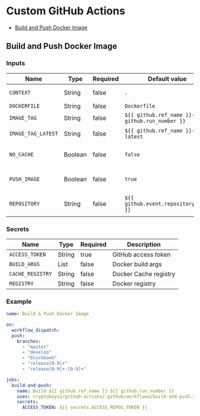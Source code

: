 # Custom GitHub Actions

- [Build and Push Docker Image](#build-and-push-docker-image)

## Build and Push Docker Image

### Inputs

| Name               | Type    | Required | Default value                                     | Description                |
| ------------------ | ------- | -------- | ------------------------------------------------- | -------------------------- |
| `CONTEXT`          | String  | false    | `.`                                               | Docker context             |
| `DOCKERFILE`       | String  | false    | `Dockerfile`                                      | Dockerfile                 |
| `IMAGE_TAG`        | String  | false    | `${{ github.ref_name }}-${{ github.run_number }}` | Image tag                  |
| `IMAGE_TAG_LATEST` | String  | false    | `${{ github.ref_name }}-latest`                   | Image tag latest           |
| `NO_CACHE`         | Boolean | false    | `false`                                           | Build without cache        |
| `PUSH_IMAGE`       | Boolean | false    | `true`                                            | Push image to the registry |
| `REPOSITORY`       | String  | false    | `${{ github.event.repository.name }}`             | Repository in the registry |

### Secrets

| Name             | Type   | Required | Description           |
| ---------------- | ------ | -------- | --------------------- |
| `ACCESS_TOKEN`   | String | true     | GitHub access token   |
| `BUILD_ARGS`     | List   | false    | Docker build args     |
| `CACHE_REGISTRY` | String | false    | Docker Cache registry |
| `REGISTRY`       | String | false    | Docker registry       |

### Example

```yaml
name: Build & Push Docker Image

on:
  workflow_dispatch:
  push:
    branches:
      - "master"
      - "develop"
      - "blockbook"
      - "release[0-9]+"
      - "release[0-9]+-[0-9]+"

jobs:
  build-and-push:
    name: Build ${{ github.ref_name }}-${{ github.run_number }}
    uses: cryptoboyio/github-actions/.github/workflows/build-and-push.yaml@develop
    secrets:
      ACCESS_TOKEN: ${{ secrets.ACCESS_REPOS_TOKEN }}
```
